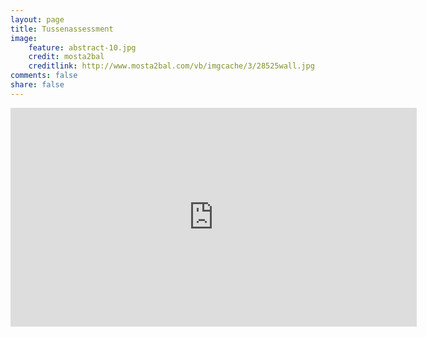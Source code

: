 ```yaml
---
layout: page
title: Tussenassessment
image:
	feature: abstract-10.jpg
	credit: mosta2bal
    creditlink: http://www.mosta2bal.com/vb/imgcache/3/28525wall.jpg 
comments: false
share: false    
---
```




<iframe src="https://drive.google.com/embeddedfolderview?id=0BycjBNS3AKDWS1U2Q2I4cVJoeEk#list" width="650" height="350" frameborder="0"></iframe>